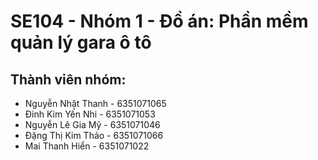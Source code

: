 # SE104 - Nhóm 1 - Đồ án: Phần mềm quản lý gara ô tô
## Thành viên nhóm: 
+ Nguyễn Nhật Thanh - 6351071065 
+ Đinh Kim Yến Nhi - 6351071053
+ Nguyễn Lê Gia Mỹ - 6351071046
+ Đặng Thị Kim Thảo - 6351071066
+ Mai Thanh Hiển - 6351071022


